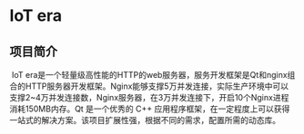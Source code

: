 # IoT era
## 项目简介

​		IoT era是一个轻量级高性能的HTTP的web服务器，服务开发框架是Qt和nginx组合的HTTP服务器开发框架。Nginx能够支撑5万并发连接，实际生产环境中可以支撑2~4万并发连接数，Nginx服务器，在3万并发连接下，开启10个Nginx进程消耗150MB内存。Qt 是一个优秀的 C++ 应用程序框架，在一定程度上可以获得一站式的解决方案。该项目扩展性强，根据不同的需求，配置所需的动态库。

